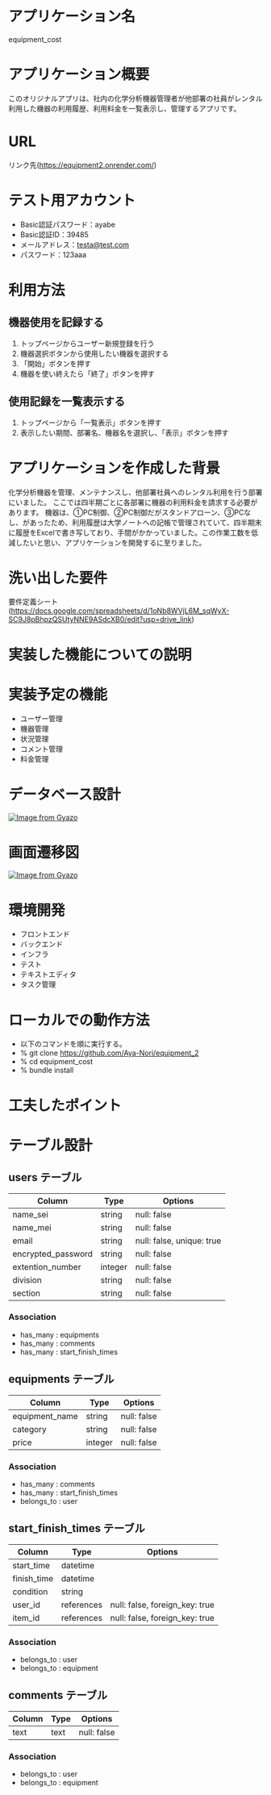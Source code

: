 <!-- # README

This README would normally document whatever steps are necessary to get the
application up and running.

Things you may want to cover:

* Ruby version

* System dependencies

* Configuration

* Database creation

* Database initialization

* How to run the test suite

* Services (job queues, cache servers, search engines, etc.)

* Deployment instructions

* ...
 -->


# アプリケーション名
equipment_cost

# アプリケーション概要
このオリジナルアプリは、社内の化学分析機器管理者が他部署の社員がレンタル利用した機器の利用履歴、利用料金を一覧表示し、管理するアプリです。

# URL

リンク先(https://equipment2.onrender.com/)

# テスト用アカウント

- Basic認証パスワード：ayabe
- Basic認証ID：39485
- メールアドレス：testa@test.com
- パスワード：123aaa

# 利用方法
## 機器使用を記録する
1. トップページからユーザー新規登録を行う
2. 機器選択ボタンから使用したい機器を選択する
3. 「開始」ボタンを押す
4. 機器を使い終えたら「終了」ボタンを押す

## 使用記録を一覧表示する
1. トップページから「一覧表示」ボタンを押す
2. 表示したい期間、部署名、機器名を選択し、「表示」ボタンを押す

# アプリケーションを作成した背景
化学分析機器を管理、メンテナンスし、他部署社員へのレンタル利用を行う部署にいました。
ここでは四半期ごとに各部署に機器の利用料金を請求する必要があります。
機器は、①PC制御、②PC制御だがスタンドアローン、③PCなし、があったため、利用履歴は大学ノートへの記帳で管理されていて、四半期末に履歴をExcelで書き写しており、手間がかかっていました。この作業工数を低減したいと思い、アプリケーションを開発するに至りました。

# 洗い出した要件
要件定義シート(https://docs.google.com/spreadsheets/d/1oNb8WVjL6M_sqWyX-SC9J8pBhpzQSUtyNNE9ASdcXB0/edit?usp=drive_link)

# 実装した機能についての説明


# 実装予定の機能
- ユーザー管理
- 機器管理
- 状況管理
- コメント管理
- 料金管理

# データベース設計
[![Image from Gyazo](https://i.gyazo.com/18d4ca4abf32c4f47f0a22e528612564.png)](https://gyazo.com/18d4ca4abf32c4f47f0a22e528612564)


# 画面遷移図

[![Image from Gyazo](https://i.gyazo.com/e9e1a529aa5a310b397a5a6c45843ac0.png)](https://gyazo.com/e9e1a529aa5a310b397a5a6c45843ac0)


# 環境開発
- フロントエンド
- バックエンド
- インフラ
- テスト
- テキストエディタ
- タスク管理

# ローカルでの動作方法

- 以下のコマンドを順に実行する。
- % git clone https://github.com/Aya-Nori/equipment_2
- % cd equipment_cost
- % bundle install



# 工夫したポイント


# テーブル設計
## users テーブル

| Column             | Type    | Options                   |
| ------------------ | ------- | ------------------------- |
| name_sei           | string  | null: false               |
| name_mei           | string  | null: false               |
| email              | string  | null: false, unique: true |
| encrypted_password | string  | null: false               |
| extention_number   | integer | null: false               |
| division           | string  | null: false               |
| section            | string  | null: false               |

### Association

- has_many : equipments
- has_many : comments
- has_many : start_finish_times


## equipments テーブル

| Column             | Type    | Options                   |
| ------------------ | ------- | ------------------------- |
| equipment_name     | string  | null: false               |
| category           | string  | null: false               |
| price              | integer | null: false               |

### Association

- has_many : comments
- has_many : start_finish_times
- belongs_to : user


## start_finish_times テーブル

| Column             | Type       | Options                        |
| ------------------ | ---------- | ------------------------------ |
| start_time         | datetime   |                                |
| finish_time        | datetime   |                                |
| condition          | string     |                                |
| user_id            | references | null: false, foreign_key: true |
| item_id            | references | null: false, foreign_key: true |

### Association

- belongs_to : user
- belongs_to : equipment


## comments テーブル

| Column             | Type   | Options                   |
| ------------------ | ------ | ------------------------- |
| text               | text   | null: false               |

### Association

- belongs_to : user
- belongs_to : equipment


